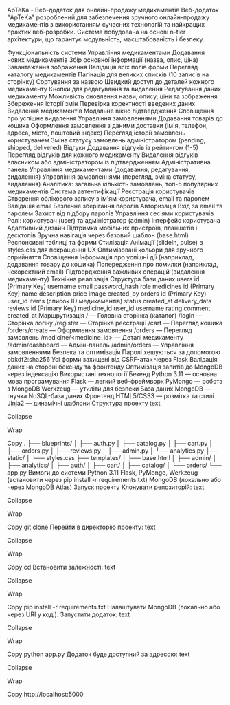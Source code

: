 ApTeKa - Веб-додаток для онлайн-продажу медикаментів
Веб-додаток "ApTeKa" розроблений для забезпечення зручного онлайн-продажу медикаментів з використанням сучасних технологій та найкращих практик веб-розробки. Система побудована на основі n-tier архітектури, що гарантує модульність, масштабованість і безпеку.

Функціональність системи
Управління медикаментами
Додавання нових медикаментів
Збір основної інформації (назва, опис, ціна)
Завантаження зображення
Валідація всіх полів форми
Перегляд каталогу медикаментів
Пагінація для великих списків (10 записів на сторінку)
Сортування за назвою
Швидкий доступ до деталей кожного медикаменту
Кнопки для редагування та видалення
Редагування даних медикаменту
Можливість оновлення назви, опису, ціни та зображення
Збереження історії змін
Перевірка коректності введених даних
Видалення медикаментів
Модальне вікно підтвердження
Сповіщення про успішне видалення
Управління замовленнями
Додавання товарів до кошика
Оформлення замовлення з даними доставки (ім'я, телефон, адреса, місто, поштовий індекс)
Перегляд історії замовлень користувачем
Зміна статусу замовлень адміністратором (pending, shipped, delivered)
Відгуки
Додавання відгуків із рейтингом (1-5)
Перегляд відгуків для кожного медикаменту
Видалення відгуків власником або адміністратором із підтвердженням
Адміністративна панель
Управління медикаментами (додавання, редагування, видалення)
Управління замовленнями (перегляд, зміна статусу, видалення)
Аналітика: загальна кількість замовлень, топ-5 популярних медикаментів
Система автентифікації
Реєстрація користувачів
Створення облікового запису з ім'ям користувача, email та паролем
Валідація email
Безпечне зберігання паролів
Авторизація
Вхід за email та паролем
Захист від підбору паролів
Управління сесіями користувачів
Ролі: користувач (user) та адміністратор (admin)
Інтерфейс користувача
Адаптивний дизайн
Підтримка мобільних пристроїв, планшетів і десктопів
Зручна навігація через базовий шаблон (base.html)
Респонсивні таблиці та форми
Стилізація
Анімації (slideIn, pulse) в styles.css для покращення UX
Оптимізовані кольори для зручного сприйняття
Сповіщення
Інформація про успішні дії (наприклад, додавання товару до кошика)
Попередження про помилки (наприклад, некоректний email)
Підтвердження важливих операцій (видалення медикаменту)
Технічна реалізація
Структура бази даних
users
id (Primary Key)
username
email
password_hash
role
medicines
id (Primary Key)
name
description
price
image
created_by
orders
id (Primary Key)
user_id
items (список ID медикаментів)
status
created_at
delivery_data
reviews
id (Primary Key)
medicine_id
user_id
username
rating
comment
created_at
Маршрутизація
/ — Головна сторінка (каталог)
/login — Сторінка логіну
/register — Сторінка реєстрації
/cart — Перегляд кошика
/orders/create — Оформлення замовлення
/orders — Перегляд замовлень
/medicine/<medicine_id> — Деталі медикаменту
/admin/dashboard — Адмін-панель
/admin/orders — Управління замовленнями
Безпека та оптимізація
Паролі хешуються за допомогою pbkdf2:sha256
Усі форми захищені від CSRF-атак через Flask
Валідація даних на стороні бекенду та фронтенду
Оптимізація запитів до MongoDB через індексацію
Використані технології
Бекенд
Python 3.11 — основна мова програмування
Flask — легкий веб-фреймворк
PyMongo — робота з MongoDB
Werkzeug — утиліти для безпеки
База даних
MongoDB — гнучка NoSQL-база даних
Фронтенд
HTML5/CSS3 — розмітка та стилі
Jinja2 — динамічні шаблони
Структура проекту
text

Collapse

Wrap

Copy
.
├── blueprints/
│   ├── auth.py
│   ├── catalog.py
│   ├── cart.py
│   ├── orders.py
│   ├── reviews.py
│   ├── admin.py
│   └── analytics.py
├── static/
│   └── styles.css
├── templates/
│   ├── base.html
│   ├── admin/
│   ├── analytics/
│   ├── auth/
│   ├── cart/
│   ├── catalog/
│   └── orders/
└── app.py
Вимоги до системи
Python 3.11
Flask, PyMongo, Werkzeug (встановити через pip install -r requirements.txt)
MongoDB (локально або через MongoDB Atlas)
Запуск проекту
Клонувати репозиторій:
text

Collapse

Wrap

Copy
git clone <repository-url>
Перейти в директорію проекту:
text

Collapse

Wrap

Copy
cd <project-directory>
Встановити залежності:
text

Collapse

Wrap

Copy
pip install -r requirements.txt
Налаштувати MongoDB (локально або через URI у коді).
Запустити додаток:
text

Collapse

Wrap

Copy
python app.py
Додаток буде доступний за адресою:
text

Collapse

Wrap

Copy
http://localhost:5000

